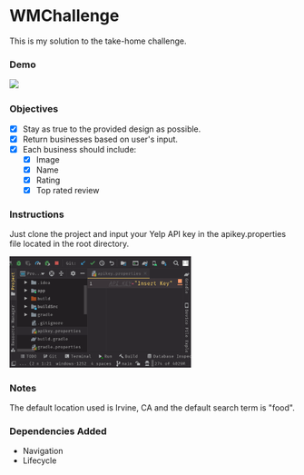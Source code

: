 # WMChallenge

This is my solution to the take-home challenge.

### Demo

<img src='./wmc.gif' width='250'/>

### Objectives

- [x] Stay as true to the provided design as possible.
- [x] Return businesses based on user's input.
- [x] Each business should include:
  - [x] Image
  - [x] Name
  - [x] Rating
  - [x] Top rated review

### Instructions

Just clone the project and input your Yelp API key in the apikey.properties file located in the root directory.

<img src='./instructions.png' width='320'/>

### Notes

The default location used is Irvine, CA and the default search term is "food".

### Dependencies Added

- Navigation
- Lifecycle
